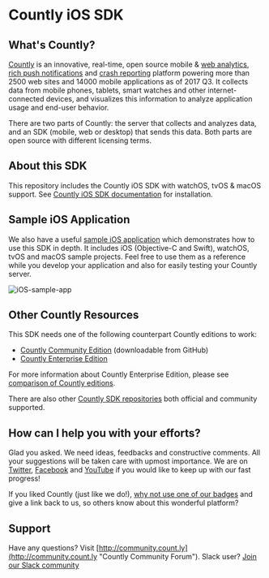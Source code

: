 # Countly iOS SDK

## What's Countly?
[Countly](http://count.ly) is an innovative, real-time, open source mobile & [web analytics](http://count.ly/web-analytics), [rich push notifications](http://count.ly/push-notifications) and [crash reporting](http://count.ly/crash-reports) platform powering more than 2500 web sites and 14000 mobile applications as of 2017 Q3. It collects data from mobile phones, tablets, smart watches and other internet-connected devices, and visualizes this information to analyze application usage and end-user behavior.

There are two parts of Countly: the server that collects and analyzes data, and an SDK (mobile, web or desktop) that sends this data. Both parts are open source with different licensing terms.

## About this SDK
This repository includes the Countly iOS SDK with watchOS, tvOS & macOS support. See [Countly iOS SDK documentation](http://resources.count.ly/v1.0/docs/countly-sdk-for-ios-and-os-x)  for installation.

## Sample iOS Application
We also have a useful [sample iOS application](https://github.com/Countly/countly-sample-ios) which demonstrates how to use this SDK in depth. It includes iOS (Objective-C and Swift), watchOS, tvOS and macOS sample projects. Feel free to use them as a reference while you develop your application and also for easily testing your Countly server.

![iOS-sample-app](http://count.ly/wp-content/uploads/2017/01/countly-ios-sample-app-screen-shots_1024.png)

## Other Countly Resources
This SDK needs one of the following counterpart Countly editions to work: 

* [Countly Community Edition](https://github.com/Countly/countly-server) (downloadable from GitHub)
* [Countly Enterprise Edition](http://count.ly/product)

For more information about Countly Enterprise Edition, please see [comparison of Countly editions](https://count.ly/compare/).

There are also other [Countly SDK repositories](http://resources.count.ly/v1.0/docs/downloading-sdks) both official and community supported.

## How can I help you with your efforts?
Glad you asked. We need ideas, feedbacks and constructive comments. All your suggestions will be taken care with upmost importance. We are on [Twitter](http://twitter.com/gocountly), [Facebook](http://www.facebook.com/Countly) and [YouTube](https://www.youtube.com/user/GoCountly) if you would like to keep up with our fast progress!

If you liked Countly (just like we do!), [why not use one of our badges](https://count.ly/brand-assets/) and give a link back to us, so others know about this wonderful platform? 

## Support
Have any questions? Visit [http://community.count.ly](http://community.count.ly "Countly Community Forum").
Slack user? [Join our Slack community](http://slack.count.ly)
